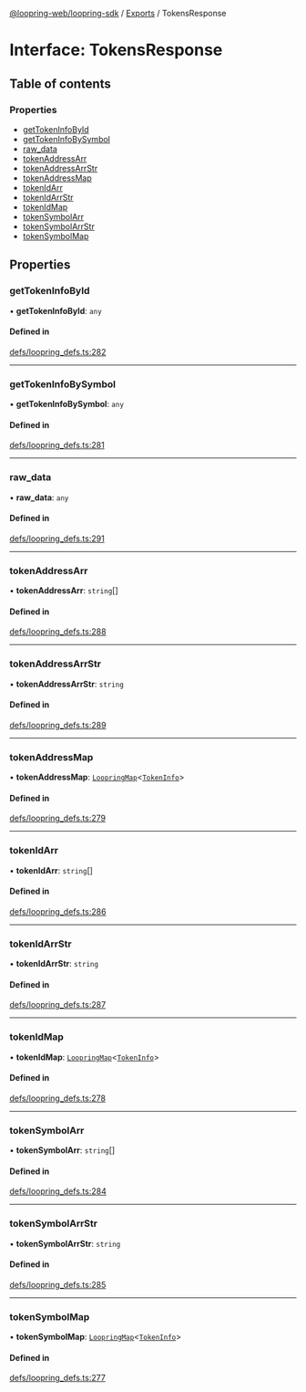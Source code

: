 [@loopring-web/loopring-sdk](../README.md) / [Exports](../modules.md) / TokensResponse

# Interface: TokensResponse

## Table of contents

### Properties

- [getTokenInfoById](TokensResponse.md#gettokeninfobyid)
- [getTokenInfoBySymbol](TokensResponse.md#gettokeninfobysymbol)
- [raw\_data](TokensResponse.md#raw_data)
- [tokenAddressArr](TokensResponse.md#tokenaddressarr)
- [tokenAddressArrStr](TokensResponse.md#tokenaddressarrstr)
- [tokenAddressMap](TokensResponse.md#tokenaddressmap)
- [tokenIdArr](TokensResponse.md#tokenidarr)
- [tokenIdArrStr](TokensResponse.md#tokenidarrstr)
- [tokenIdMap](TokensResponse.md#tokenidmap)
- [tokenSymbolArr](TokensResponse.md#tokensymbolarr)
- [tokenSymbolArrStr](TokensResponse.md#tokensymbolarrstr)
- [tokenSymbolMap](TokensResponse.md#tokensymbolmap)

## Properties

### getTokenInfoById

• **getTokenInfoById**: `any`

#### Defined in

[defs/loopring_defs.ts:282](https://github.com/Loopring/loopring_sdk/blob/29b8a2c/src/defs/loopring_defs.ts#L282)

___

### getTokenInfoBySymbol

• **getTokenInfoBySymbol**: `any`

#### Defined in

[defs/loopring_defs.ts:281](https://github.com/Loopring/loopring_sdk/blob/29b8a2c/src/defs/loopring_defs.ts#L281)

___

### raw\_data

• **raw\_data**: `any`

#### Defined in

[defs/loopring_defs.ts:291](https://github.com/Loopring/loopring_sdk/blob/29b8a2c/src/defs/loopring_defs.ts#L291)

___

### tokenAddressArr

• **tokenAddressArr**: `string`[]

#### Defined in

[defs/loopring_defs.ts:288](https://github.com/Loopring/loopring_sdk/blob/29b8a2c/src/defs/loopring_defs.ts#L288)

___

### tokenAddressArrStr

• **tokenAddressArrStr**: `string`

#### Defined in

[defs/loopring_defs.ts:289](https://github.com/Loopring/loopring_sdk/blob/29b8a2c/src/defs/loopring_defs.ts#L289)

___

### tokenAddressMap

• **tokenAddressMap**: [`LoopringMap`](LoopringMap.md)<[`TokenInfo`](TokenInfo.md)\>

#### Defined in

[defs/loopring_defs.ts:279](https://github.com/Loopring/loopring_sdk/blob/29b8a2c/src/defs/loopring_defs.ts#L279)

___

### tokenIdArr

• **tokenIdArr**: `string`[]

#### Defined in

[defs/loopring_defs.ts:286](https://github.com/Loopring/loopring_sdk/blob/29b8a2c/src/defs/loopring_defs.ts#L286)

___

### tokenIdArrStr

• **tokenIdArrStr**: `string`

#### Defined in

[defs/loopring_defs.ts:287](https://github.com/Loopring/loopring_sdk/blob/29b8a2c/src/defs/loopring_defs.ts#L287)

___

### tokenIdMap

• **tokenIdMap**: [`LoopringMap`](LoopringMap.md)<[`TokenInfo`](TokenInfo.md)\>

#### Defined in

[defs/loopring_defs.ts:278](https://github.com/Loopring/loopring_sdk/blob/29b8a2c/src/defs/loopring_defs.ts#L278)

___

### tokenSymbolArr

• **tokenSymbolArr**: `string`[]

#### Defined in

[defs/loopring_defs.ts:284](https://github.com/Loopring/loopring_sdk/blob/29b8a2c/src/defs/loopring_defs.ts#L284)

___

### tokenSymbolArrStr

• **tokenSymbolArrStr**: `string`

#### Defined in

[defs/loopring_defs.ts:285](https://github.com/Loopring/loopring_sdk/blob/29b8a2c/src/defs/loopring_defs.ts#L285)

___

### tokenSymbolMap

• **tokenSymbolMap**: [`LoopringMap`](LoopringMap.md)<[`TokenInfo`](TokenInfo.md)\>

#### Defined in

[defs/loopring_defs.ts:277](https://github.com/Loopring/loopring_sdk/blob/29b8a2c/src/defs/loopring_defs.ts#L277)
